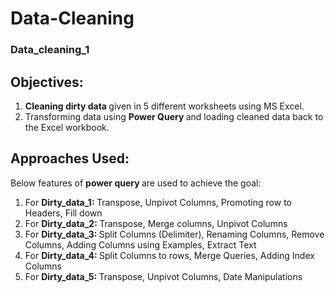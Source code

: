 # Data-Cleaning

### Data_cleaning_1
## Objectives:
1. <strong> Cleaning dirty data </strong> given in 5 different worksheets using MS Excel.
2. Transforming data using <strong> Power Query </strong> and loading cleaned data back to the Excel workbook.

## Approaches Used:
Below features of <strong> power query </strong> are used to achieve the goal:
1. For <strong> Dirty_data_1: </strong> Transpose, Unpivot Columns, Promoting row to Headers, Fill down
2. For <strong> Dirty_data_2: </strong> Transpose, Merge columns, Unpivot Columns
3. For <strong> Dirty_data_3: </strong> Split Columns (Delimiter), Renaming Columns, Remove Columns, Adding Columns using Examples, Extract Text
4. For <strong> Dirty_data_4: </strong> Split Columns to rows, Merge Queries, Adding Index Columns
5. For <strong> Dirty_data_5: </strong> Transpose, Unpivot Columns, Date Manipulations

